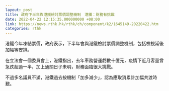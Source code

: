 ```yaml
---
layout: post
title: 政府下半年與港鐵檢討票價調整機制　港鐵：財務有挑戰
date: 2022-04-22 12:15:35.000000000 +08:00
link: https://news.rthk.hk/rthk/ch/component/k2/1645149-20220422.htm
categories: rthk
---
```


港鐵今年凍結票價，政府表示，下半年會與港鐵檢討票價調整機制，包括檢視延後加幅等安排。

在立法會一個委員會上，港鐵指出，去年車務營運虧數十億元，疫情下近月客量曾急跌超過一半，加上通關日子未明，財務面臨很大挑戰。

不過多名議員不滿，港鐵過去按機制「加多減少」，認為應取消累計加幅共渡時艱。
